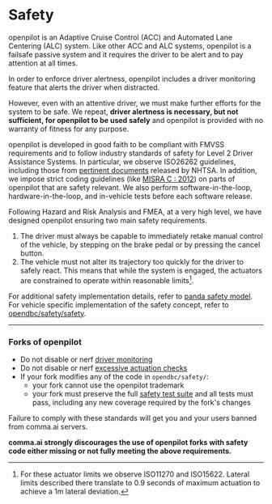 # Safety

openpilot is an Adaptive Cruise Control (ACC) and Automated Lane Centering (ALC) system.
Like other ACC and ALC systems, openpilot is a failsafe passive system and it requires the
driver to be alert and to pay attention at all times.

In order to enforce driver alertness, openpilot includes a driver monitoring feature
that alerts the driver when distracted.

However, even with an attentive driver, we must make further efforts for the system to be
safe. We repeat, **driver alertness is necessary, but not sufficient, for openpilot to be
used safely** and openpilot is provided with no warranty of fitness for any purpose.

openpilot is developed in good faith to be compliant with FMVSS requirements and to follow
industry standards of safety for Level 2 Driver Assistance Systems. In particular, we observe
ISO26262 guidelines, including those from [pertinent documents](https://www.nhtsa.gov/sites/nhtsa.dot.gov/files/documents/13498a_812_573_alcsystemreport.pdf)
released by NHTSA. In addition, we impose strict coding guidelines (like [MISRA C : 2012](https://www.misra.org.uk/what-is-misra/))
on parts of openpilot that are safety relevant. We also perform software-in-the-loop,
hardware-in-the-loop, and in-vehicle tests before each software release.

Following Hazard and Risk Analysis and FMEA, at a very high level, we have designed openpilot
ensuring two main safety requirements.

1. The driver must always be capable to immediately retake manual control of the vehicle,
   by stepping on the brake pedal or by pressing the cancel button.
2. The vehicle must not alter its trajectory too quickly for the driver to safely
   react. This means that while the system is engaged, the actuators are constrained
   to operate within reasonable limits[^1].

For additional safety implementation details, refer to [panda safety model](https://github.com/commaai/panda#safety-model). For vehicle specific implementation of the safety concept, refer to [opendbc/safety/safety](https://github.com/commaai/opendbc/tree/master/opendbc/safety/safety).

[^1]: For these actuator limits we observe ISO11270 and ISO15622. Lateral limits described there translate to 0.9 seconds of maximum actuation to achieve a 1m lateral deviation.

---

### Forks of openpilot

* Do not disable or nerf [driver monitoring](https://github.com/commaai/openpilot/tree/master/selfdrive/monitoring)
* Do not disable or nerf [excessive actuation checks](https://github.com/commaai/openpilot/tree/master/selfdrive/selfdrived/helpers.py)
* If your fork modifies any of the code in `opendbc/safety/`:
   * your fork cannot use the openpilot trademark
   * your fork must preserve the full [safety test suite](https://github.com/commaai/opendbc/tree/master/opendbc/safety/tests) and all tests must pass, including any new coverage required by the fork's changes

Failure to comply with these standards will get you and your users banned from comma.ai servers.

**comma.ai strongly discourages the use of openpilot forks with safety code either missing or not fully meeting the above requirements.**
